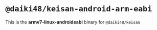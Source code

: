 # `@daiki48/keisan-android-arm-eabi`

This is the **armv7-linux-androideabi** binary for `@daiki48/keisan`
